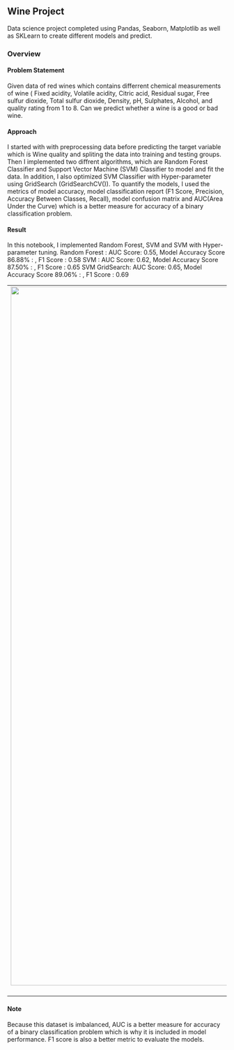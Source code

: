 ## Wine Project

Data science project completed using Pandas, Seaborn, Matplotlib as well as SKLearn to create different models and predict.

### Overview

#### Problem Statement

Given data of red wines which contains differrent chemical measurements of wine ( Fixed acidity, Volatile acidity, Citric acid,  Residual sugar, Free sulfur dioxide, Total sulfur dioxide, Density, pH, Sulphates, Alcohol, and  quality rating from 1 to 8. Can we predict whether a wine is a good or bad wine. 

#### Approach

I started with with preprocessing data before predicting the target variable which is Wine quality and spliting the data into training and testing groups. Then I implemented two diffrent algorithms, which are Random Forest Classifier and Support Vector Machine (SVM) Classifier to model and fit the data. In addition, I also optimized SVM Classifier with Hyper-parameter using GridSearch (GridSearchCV()). To quantify the models, I used the metrics of model accuracy, model classification report (F1 Score, Precision, Accuracy Between Classes, Recall), model confusion matrix and AUC(Area Under the Curve) which is a better measure for accuracy of a binary classification problem.

#### Result

In this notebook, I implemented Random Forest, SVM and SVM with Hyper-parameter tuning. 
Random Forest : AUC Score: 0.55, Model Accuracy Score 86.88% : , F1 Score : 0.58
SVM           : AUC Score: 0.62, Model Accuracy Score 87.50% : , F1 Score : 0.65
SVM GridSearch: AUC Score: 0.65, Model Accuracy Score 89.06% : , F1 Score : 0.69

| | | 
|:-------------------------:|:-------------------------:|
|<img width="1604" alt="screen shot 2017-08-07 at 12 18 15 pm" src="https://github.com/WiroonB/Wine-Project-Python/blob/main/Images/RandomForest.png?raw=true"> Random Forest |  <img width="1604" alt="screen shot 2017-08-07 at 12 18 15 pm" src="https://github.com/WiroonB/Wine-Project-Python/blob/main/Images/ConfusionMatrix.png?raw=true"> Confusion Matrix ||



#### Note

Because this dataset is imbalanced, AUC is a better measure for accuracy of a binary classification problem which is why it is included in model performance.
F1 score is also a better metric to evaluate the models.



